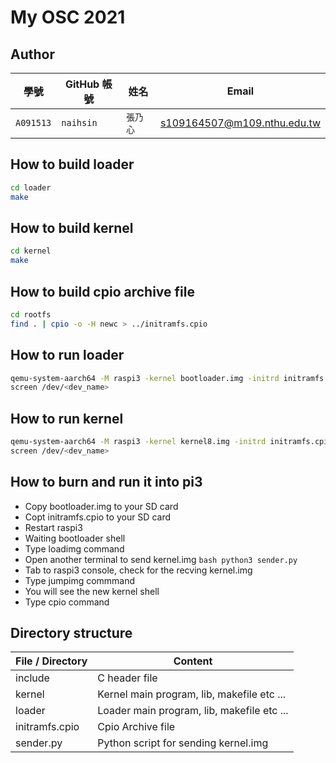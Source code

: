# My OSC 2021

## Author

| 學號        | GitHub 帳號  | 姓名    | Email                      |
| ---------- | ----------- | ------- | -------------------------- |
| `A091513`  | `naihsin` | `張乃心` | s109164507@m109.nthu.edu.tw  |

## How to build loader
```bash
cd loader
make
```

## How to build kernel
```bash
cd kernel
make
```

## How to build cpio archive file
```bash
cd rootfs
find . | cpio -o -H newc > ../initramfs.cpio
```

## How to run loader
```bash
qemu-system-aarch64 -M raspi3 -kernel bootloader.img -initrd initramfs.cpio -serial null -serial pty
screen /dev/<dev_name>
```

## How to run kernel
```bash
qemu-system-aarch64 -M raspi3 -kernel kernel8.img -initrd initramfs.cpio -serial null -serial pty
screen /dev/<dev_name>
```

## How to burn and run it into pi3
- Copy bootloader.img to your SD card
- Copt initramfs.cpio to your SD card
- Restart raspi3
- Waiting bootloader shell
- Type loadimg command
- Open another terminal to send kernel.img
```bash python3 sender.py ```
- Tab to raspi3 console, check for the recving kernel.img
- Type jumpimg commmand
- You will see the new kernel shell
- Type cpio command

## Directory structure

| File / Directory | Content                             | 
| --------------| ----------------------------------------------------- | 
| include       | C header file                                      |
| kernel        | Kernel main program, lib, makefile etc ...            |
| loader        | Loader main program, lib, makefile etc ...            |
| initramfs.cpio    | Cpio Archive file                               |
| sender.py      | Python script for sending kernel.img               |
